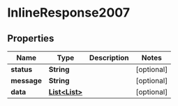 
# InlineResponse2007

## Properties
Name | Type | Description | Notes
------------ | ------------- | ------------- | -------------
**status** | **String** |  |  [optional]
**message** | **String** |  |  [optional]
**data** | [**List&lt;List&gt;**](List.md) |  |  [optional]



